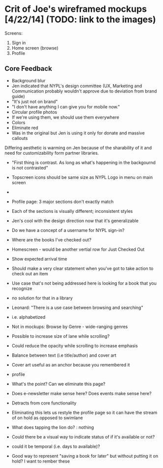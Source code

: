 # Crit of Joe's wireframed mockups [4/22/14] (TODO: link to the images)

Screens:
1. Sign in
2. Home screen (browse)
3. Profile


## Core Feedback
* Background blur
 * Jen indicated that NYPL's design committee (UX, Marketing and Communication probably wouldn't approve due to deviation from brand guide)
 * "It's just not on brand"
 * "I don't have anything I can give you for mobile now."
* Circular profile photos
 * If we're using them, we should use them everywhere
* Colors
 * Eliminate red
  * Was in the original but Jen is using it only for donate and massive callouts

Differing aesthetic is warming on Jen because of the sharability of it and need for customizability form partner libraries.

* "First thing is contrast. As long as what's happening in the backgournd is not contrasted"
* Topscreen icons should be same size as NYPL Logo in menu on main screen
* 


* Profile page: 3 major sections don't exactly match
 * Each of the sections is visually different; inconsistent styles

* Jen's cool with the design direction now that it's generalizable

* Do we have a concept of a username for NYPL sign-in?
* Where are the books I've checked out?
 * Homescreen - would be another vertial row for Just Checked Out
* Show expected arrival time
* Should make a very clear statement when you've got to take action to check out an item
* Use case that's not being addressed here is looking for a book that you recognize
 * no solution for that in a library
 * Leonard: "There is a use case between browsing and searching"
  * i.e. alphabetized
* Not in mockups: Browse by Genre - wide-ranging genres
* Possible to increase size of lane while scrolling?
 * Could reduce the opacity while scrolling to increase emphasis
* Balance between text (i.e title/author) and cover art
 * Cover art useful as an anchor because you remembered it 


* profile
 * What's the point? Can we eliminate this page?
 * Does e-newsletter make sense here? Does events make sense here?
 * Detracts from core functionality
 * Eliminating this lets us restyle the profile page so it can have the stream of on hold as opposed to swimlane



* What does tapping the lion do? : nothing

* Could there be a visual way to indicate status of if it's available or not? 
 * could it be temporal (i.e. days to available)?

* Good way to represent "saving a book for later" but without putting it on hold? I want to rember these
